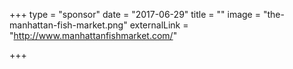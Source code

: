 +++
type = "sponsor"
date = "2017-06-29"
title = ""
image = "the-manhattan-fish-market.png"
externalLink = "http://www.manhattanfishmarket.com/"

+++